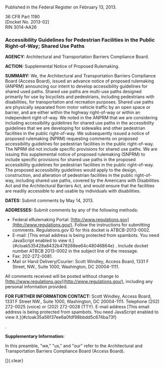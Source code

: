 Published in the Federal Register on February 13, 2013.      

36 CFR Part 1190\
\[Docket No. 2013-02\]\
RIN 3014-AA26

### Accessibility Guidelines for Pedestrian Facilities in the Public Right-of-Way; Shared Use Paths

**AGENCY:**  Architectural and Transportation Barriers Compliance Board.

**ACTION:**  Supplemental Notice of Proposed Rulemaking.

**SUMMARY:** We, the Architectural and Transportation Barriers
Compliance Board (Access Board), issued an advance notice of proposed
rulemaking (ANPRM) announcing our intent to develop accessibility
guidelines for shared used paths. Shared use paths are multi-use paths
designed primarily for use by bicyclists and pedestrians, including
pedestrians with disabilities, for transportation and recreation
purposes. Shared use paths are physically separated from motor vehicle
traffic by an open space or barrier, and are either within the highway
right-of-way or within an independent right-of-way. We noted in the
ANPRM that we are considering including accessibility guidelines for
shared use paths in the accessibility guidelines that we are developing
for sidewalks and other pedestrian facilities in the public
right-of-way. We subsequently issued a notice of proposed rulemaking
(NPRM) requesting comments on proposed accessibility guidelines for
pedestrian facilities in the public right-of-way. The NPRM did not
include specific provisions for shared use paths. We are issuing this
supplemental notice of proposed rulemaking (SNPRM) to include specific
provisions for shared use paths in the proposed accessibility guidelines
for pedestrian facilities in the public right-of-way. The proposed
accessibility guidelines would apply to the design, construction, and
alteration of pedestrian facilities in the public right-of-way,
including shared use paths, covered by the Americans with Disabilities
Act and the Architectural Barriers Act, and would ensure that the
facilities are readily accessible to and usable by individuals with
disabilities.

**DATES:**  Submit comments by May 14, 2013.

**ADDRESSES:**  Submit comments by any of the following methods:

-   Federal eRulemaking Portal:
    [http://www.regulations.gov](http://www.regulations.gov/). Follow
    the instructions for submitting comments. Regulations.gov ID for
    this docket is ATBCB-2013-0002.
-   E-mail: [This email address is being protected from spambots. You
    need JavaScript enabled to view
    it.]{#cloak535428a8432b479288ee64c48046864e}
    . Include docket number ATBCB 2013-0002 in the subject line of the
    message.
-   Fax: 202-272-0081.
-   Mail or Hand Delivery/Courier: Scott Windley, Access Board, 1331 F
    Street, NW., Suite 1000, Washington, DC 20004-1111.

All comments received will be posted without change to
[http://www.regulations.gov](http://www.regulations.gov/), including any
personal information provided.

**FOR FURTHER INFORMATION CONTACT:** Scott Windley, Access Board, 1331 F
Street NW., Suite 1000, Washington, DC 20004-1111. Telephone (202)
272-0025 (voice) or (202) 272-0028 (TTY). E-mail address [This email
address is being protected from spambots. You need JavaScript enabled to
view it.]{#cloak35a56f37ee6a0fdf98bbdd5c674ba73f}

.

**Supplementary Information:**

In this preamble, \"we,\" \"us,\" and \"our\" refer to the Architectural
and Transportation Barriers Compliance Board (Access Board).

[]{.clear}
